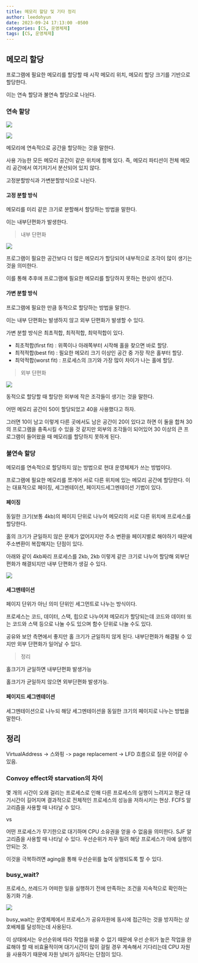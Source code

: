 ```yaml
---
title: 메모리 할당 및 기타 정리
author: leedohyun
date: 2023-09-24 17:13:00 -0500
categories: [CS, 운영체제]
tags: [CS, 운영체제]
---
```


## 메모리 할당

프로그램에 필요한 메모리를 할당할 때 시작 메모리 위치, 메모리 할당 크기를 기반으로 할당한다.

이는 연속 할당과 불연속 할당으로 나뉜다.

### 연속 할당

![](https://blog.kakaocdn.net/dn/br0ng9/btsvDjJiqSv/bhepDj32JAEAkvCFwK6pe0/img.png)

![](https://blog.kakaocdn.net/dn/bd4FEC/btsvQcaVdQM/ra7NIfJE9H64gJZeywunIK/img.png)

메모리에 연속적으로 공간을 할당하는 것을 말한다.

사용 가능한 모든 메모리 공간이 같은 위치에 함께 있다. 즉, 메모리 파티션이 전체 메모리 공간에서 여기저기서 분산되어 있지 않다.

고정분할방식과 가변분할방식으로 나뉜다.

#### 고정 분할 방식

메모리를 미리 같은 크기로 분할해서 할당하는 방법을 말한다.

이는 내부단편화가 발생한다.

> 내부 단편화

![](https://blog.kakaocdn.net/dn/b2Neu5/btsvHhRLaIq/0TWYEdZx85GKq0D37EJdm1/img.png)

프로그램이 필요한 공간보다 더 많은 메모리가 할당되어 내부적으로 조각이 많이 생기는 것을 의미한다. 

이를 통해 추후에 프로그램에 필요한 메모리를 할당하지 못하는 현상이 생긴다.

#### 가변 분할 방식

프로그램에 필요한 만큼 동적으로 할당하는 방법을 말한다.

이는 내부 단편화는 발생하지 않고 외부 단편화가 발생할 수 있다.

가변 분할 방식은 최초적합, 최적적합, 최악적합이 있다.

- 최초적합(first fit) : 위쪽이나 아래쪽부터 시작해 홀을 찾으면 바로 할당.
- 최적적합(best fit) : 필요한 메모리 크기 이상인 공간 중 가장 작은 홀부터 할당.
- 최악적합(worst fit) : 프로세스의 크기와 가장 많이 차이가 나는 홀에 할당.

> 외부 단편화

![](https://blog.kakaocdn.net/dn/RvfaQ/btsvMRSGPVe/cTIYK9iY8sUpVkyF97kK3K/img.png)

동적으로 할당할 때 할당한 외부에 작은 조각들이 생기는 것을 말한다.

어떤 메모리 공간이 50이 할당되었고 40을 사용했다고 하자.

그러면 10이 남고 이렇게 다른 곳에서도 남은 공간이 20이 있다고 하면 이 둘을 합쳐 30의 프로그램을 충족시킬 수 있을 것 같지만 외부의 조각들이 되어있어 30 이상의 큰 프로그램이 들어왔을 때 메모리를 할당하지 못하게 된다.

### 불연속 할당

메모리를 연속적으로 할당하지 않는 방법으로 현대 운영체제가 쓰는 방법이다.

프로그램에 필요한 메모리를 쪼개어 서로 다른 위치에 있는 메모리 공간에 할당한다. 이는 대표적으로 페이징, 세그멘테이션, 페이지드세그멘테이션 기법이 있다.

#### 페이징

동일한 크기(보통 4kb)의 페이지 단위로 나누어 메모리의 서로 다른 위치에 프로세스를 할당한다.

홀의 크기가 균일하지 않은 문제가 없어지지만 주소 변환을 페이지별로 해야하기 때문에 주소변환이 복잡해지는 단점이 있다.

아래와 같이 4kb짜리 프로세스를 2kb, 2kb 이렇게 같은 크기로 나누어 할당해 외부단편화가 해결되지만 내부 단편화가 생길 수 있다.

![](https://blog.kakaocdn.net/dn/dZmBo4/btsvNtRQ5ze/N2r7TkKJKN376fT8A6yYEK/img.png)

#### 세그멘테이션

페이지 단위가 아닌 의미 단위인 세그먼트로 나누는 방식이다.

프로세스는 코드, 데이터, 스택, 힙으로 나누어져 메모리가 할당되는데 코드와 데이터 또는 코드와 스택 등으로 나눌 수도 있으며 함수 단위로 나눌 수도 있다.

공유와 보안 측면에서 좋지만 홀 크기가 균일하지 않게 된다. 내부단편화가 해결될 수 있지만 외부 단편화가 일어날 수 있다.

> 정리

홀크기가 균일하면 내부단편화 발생가능

홀크기가 균일하지 않으면 외부단편화 발생가능.

#### 페이지드 세그멘테이션

세그멘테이션으로 나누되 해당 세그멘테이션을 동일한 크기의 페이지로 나누는 방법을 말한다.

## 정리

VirtualAddress -> 스와핑 -> page replacement -> LFD 흐름으로 질문 이어갈 수 있음.

### Convoy effect와 starvation의 차이

몇 개의 시간이 오래 걸리는 프로세스로 인해 다른 프로세스의 실행이 느려지고 평균 대기시간이 길어지며 결과적으로 전체적인 프로세스의 성능을 저하시키는 현상. FCFS 알고리즘을 사용할 때 나타날 수 있다.

vs

어떤 프로세스가 무기한으로 대기하며 CPU 소유권을 얻을 수 없음을 의미한다.
SJF 알고리즘을 사용할 때 나타날 수 있다. 우선순위가 자꾸 밀려 해당 프로세스가 아예 실행이 안되는 것.

이것을 극복하려면 aging을 통해 우선순위를 높여 실행되도록 할 수 있다.

### busy_wait?

프로세스, 쓰레드가 어떠한 일을 실행하기 전에 만족하는 조건을 지속적으로 확인하는 동기화 기술.

![](https://blog.kakaocdn.net/dn/bJQ1I9/btsvVJTXuV5/UCOkdXx0gaiWdKnTFldy4K/img.png)

busy_wait는 운영체제에서 프로세스가 공유자원에 동시에 접근하는 것을 방지하는 상호배제를 달성하는데 사용된다.

이 상태에서는 우선순위에 따라 작업을 바꿀 수 없기 때문에 우선 순위가 높은 작업을 완료해야 할 때 비효율적이며 대기시간이 많이 걸릴 경우 계속해서 기다리는데 CPU 자원을 사용하기 때문에 자원 낭비가 심하다는 단점이 있다.